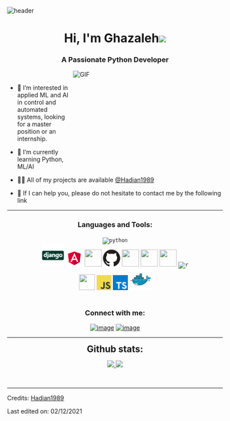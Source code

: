 
  ![header](https://user-images.githubusercontent.com/59575502/127335491-fdba1874-e943-4d3c-ab8c-678ffe22f8b8.png)

<h1 align="center">Hi, I'm Ghazaleh<img width="30px" src="https://raw.githubusercontent.com/iampavangandhi/iampavangandhi/master/gifs/Hi.gif"></h1>
<h3 font-size="20" align="center">A Passionate Python Developer</h3>


<a target="_blank">
  <img align="right" height="200" width="350" alt="GIF" src="https://github.com/JayantGoel001/JayantGoel001/blob/master/GIF/code.gif">
</a>
</br>

- 👀 I’m interested in applied ML and AI in control and automated systems, looking for a master position or an internship.

- 🌱 I’m currently learning Python, ML/AI

-  👨‍💻 All of my projects are available [@Hadian1989](https://github.com/Hadian1989)

- 🤝 If I can help you, please do not hesitate to contact me by the following link

-----
<h3 align="center">Languages and Tools:</h3>
<div align="center">
<code><img width="43" height="43" src="https://user-images.githubusercontent.com/59575502/127426759-a687aa90-d647-46c9-86f7-c8e948f8095e.png" alt="python"/>
</code>
<code><img height="52" width="52" src="https://raw.githubusercontent.com/devicons/devicon/master/icons/django/django-original.svg"></code>
<code><img height="40" width="40" src="https://raw.githubusercontent.com/github/explore/80688e429a7d4ef2fca1e82350fe8e3517d3494d/topics/angular/angular.png"></code>
<code><img height="40" width="40" src="https://upload.wikimedia.org/wikipedia/commons/thumb/3/3f/Git_icon.svg/1024px-Git_icon.svg.png"></code>
<code><img height="40" width="40" src="https://raw.githubusercontent.com/github/explore/80688e429a7d4ef2fca1e82350fe8e3517d3494d/topics/github-api/github-api.png"></code>
<code><img height="40" width="40" src="https://cdn.worldvectorlogo.com/logos/postgresql.svg"></code>
<code><img height="40" width="40" src="https://raw.githubusercontent.com/reduxjs/redux/master/logo/logo.png"></code>
<code><img height="40" width="40" src="https://upload.wikimedia.org/wikipedia/commons/a/ab/Linux_Logo_in_Linux_Libertine_Font.svg"></code>
<code><img width="40" height="40" src="https://user-images.githubusercontent.com/59575502/127426760-7a199e4d-b13d-4da3-8df1-f3c07713d8ff.png" alt="r"/>
</code>
<code><img height="37" width="37" src="https://cdn.iconscout.com/icon/free/png-256/css-131-722685.png"></code>
<code><img height="35" width="35" src="https://raw.githubusercontent.com/github/explore/80688e429a7d4ef2fca1e82350fe8e3517d3494d/topics/javascript/javascript.png"></code>
<code><img height="35" width="35" src="https://raw.githubusercontent.com/github/explore/80688e429a7d4ef2fca1e82350fe8e3517d3494d/topics/typescript/typescript.png"></code>
<code><img height="50" width="50" src="https://raw.githubusercontent.com/devicons/devicon/master/icons/docker/docker-original.svg"></code>

<br/>
<br/>
</div>
<h3 align="center">Connect with me:</h3>
<div align="center">

[![image](https://img.shields.io/badge/LinkedIn-0077B5?style=for-the-badge&logo=linkedin&logoColor=white)](https://www.linkedin.com/in/ghazaleh-hadian-91a86b43/)
[![image](https://img.shields.io/badge/Gmail-D14836?style=for-the-badge&logo=gmail&logoColor=white)](mailto:ghazal.hadiyan@gmail.com)
  
</div>

---

<div align="center">
<h2 align="center" style="margin: 5px 10px;">Github stats:</h2> 
<p align="center">
<a href="https://github.com/Hadian1989">
  <img height="180em" src="https://github-readme-stats-eight-theta.vercel.app/api?username=Hadian1989&show_icons=true&theme=vue-light&include_all_commits=true&count_private=true" />
  <img height="180em" src="https://github-readme-stats-eight-theta.vercel.app/api/top-langs/?username=Hadian1989&layout=compact&exclude_lang=java+r&theme=vue-light" />
</a>
</p>
</div>
<br/>

---
Credits: [Hadian1989](https://github.com/Hadian1989)

Last edited on: 02/12/2021



